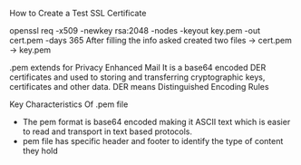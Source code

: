How to Create a Test SSL Certificate

openssl req -x509 -newkey rsa:2048 -nodes -keyout key.pem -out cert.pem -days 365
After filling the info asked created two files
-> cert.pem
-> key.pem

.pem extends for Privacy Enhanced Mail
It is a base64 encoded DER certificates and used to storing and transferring cryptographic keys, certificates and other data.
DER means Distinguished Encoding Rules

Key Characteristics Of .pem file

- The pem format is base64 encoded making it ASCII text which is easier to read and transport in text based protocols.
- pem file has specific header and footer to identify the type of content they hold
